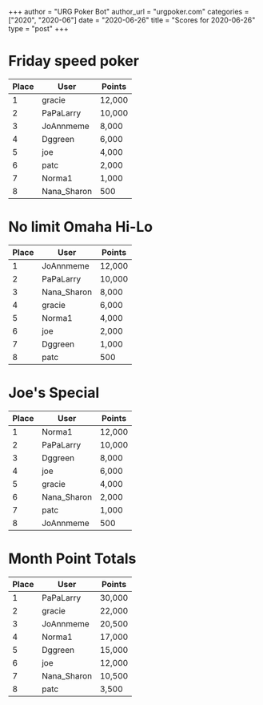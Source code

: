 +++
author = "URG Poker Bot"
author_url = "urgpoker.com"
categories = ["2020", "2020-06"]
date = "2020-06-26"
title = "Scores for 2020-06-26"
type = "post"
+++
# Friday speed poker

| Place | User | Points |
|-------|------|--------|
| 1 | gracie | 12,000 |
| 2 | PaPaLarry | 10,000 |
| 3 | JoAnnmeme | 8,000 |
| 4 | Dggreen | 6,000 |
| 5 | joe | 4,000 |
| 6 | patc | 2,000 |
| 7 | Norma1 | 1,000 |
| 8 | Nana_Sharon | 500 |

# No limit Omaha Hi-Lo

| Place | User | Points |
|-------|------|--------|
| 1 | JoAnnmeme | 12,000 |
| 2 | PaPaLarry | 10,000 |
| 3 | Nana_Sharon | 8,000 |
| 4 | gracie | 6,000 |
| 5 | Norma1 | 4,000 |
| 6 | joe | 2,000 |
| 7 | Dggreen | 1,000 |
| 8 | patc | 500 |

# Joe's Special

| Place | User | Points |
|-------|------|--------|
| 1 | Norma1 | 12,000 |
| 2 | PaPaLarry | 10,000 |
| 3 | Dggreen | 8,000 |
| 4 | joe | 6,000 |
| 5 | gracie | 4,000 |
| 6 | Nana_Sharon | 2,000 |
| 7 | patc | 1,000 |
| 8 | JoAnnmeme | 500 |

# Month Point Totals

| Place | User | Points |
|-------|------|--------|
| 1 | PaPaLarry | 30,000 |
| 2 | gracie | 22,000 |
| 3 | JoAnnmeme | 20,500 |
| 4 | Norma1 | 17,000 |
| 5 | Dggreen | 15,000 |
| 6 | joe | 12,000 |
| 7 | Nana_Sharon | 10,500 |
| 8 | patc | 3,500 |
